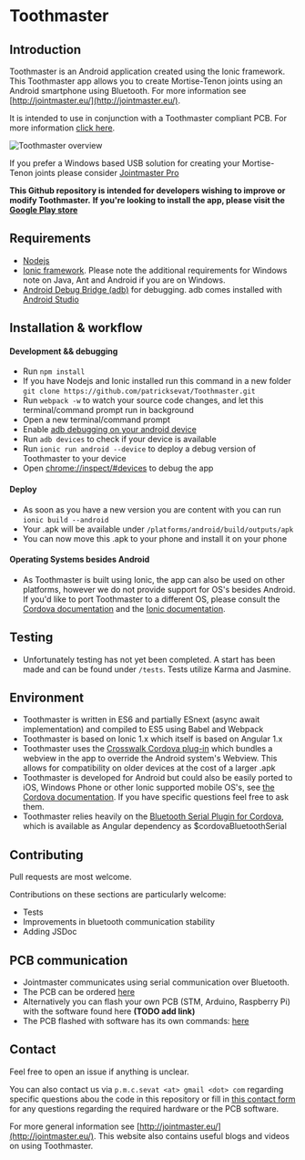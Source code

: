 # Toothmaster

## Introduction

Toothmaster is an Android application created using the Ionic framework. This Toothmaster app allows you to create Mortise-Tenon joints using an Android smartphone using Bluetooth. For more information see [http://jointmaster.eu/](http://jointmaster.eu/).

It is intended to use in conjunction with a Toothmaster compliant PCB. For more information [click here](http://jointmaster.eu/2017/01/toothmaster-solution-introduction/).

![Toothmaster overview](http://jointmaster.eu/wp-content/uploads/2017/01/Toothmaster-solution-1100x599.jpg)

If you prefer a Windows based USB solution for creating your Mortise-Tenon joints please consider [Jointmaster Pro](http://jointmaster.eu/jointmaster-pro/)

**This Github repository is intended for developers wishing to improve or modify Toothmaster.**
**If you're looking to install the app, please visit the [Google Play store](https://play.google.com/store/search?q=Toothmaster&c=apps&hl=en)**

## Requirements

- [Nodejs](https://nodejs.org/en/)
- [Ionic framework](http://ionicframework.com/docs/guide/installation.html). Please note the additional requirements for Windows note on Java, Ant and Android if you are on Windows.
- [Android Debug Bridge (adb)](https://developer.android.com/studio/command-line/adb.html) for debugging. adb comes installed with [Android Studio](https://developer.android.com/studio/index.html) 

## Installation & workflow

#### Development && debugging

- Run `npm install`
- If you have Nodejs and Ionic installed run this command in a new folder `git clone https://github.com/patricksevat/Toothmaster.git`
- Run `webpack -w` to watch your source code changes, and let this terminal/command prompt run in background
- Open a new terminal/command prompt
- Enable [adb debugging on your android device](https://developer.android.com/studio/command-line/adb.html#Enabling)
- Run `adb devices` to check if your device is available 
- Run `ionic run android --device` to deploy a debug version of Toothmaster to your device
- Open [chrome://inspect/#devices](chrome://inspect/#devices) to debug the app

#### Deploy

- As soon as you have a new version you are content with you can run `ionic build --android`
- Your .apk will be available under `/platforms/android/build/outputs/apk`
- You can now move this .apk to your phone and install it on your phone 

#### Operating Systems besides Android

- As Toothmaster is built using Ionic, the app can also be used on other platforms, however we do not provide support for OS's besides Android. If you'd like to port Toothmaster to a different OS, please consult the [Cordova documentation](https://cordova.apache.org/docs/en/6.x/guide/support/index.html) and the [Ionic documentation](https://ionicframework.com/docs/guide/installation.html#configure-platforms).  

## Testing

- Unfortunately testing has not yet been completed. A start has been made and can be found under `/tests`. Tests utilize Karma and Jasmine.

## Environment

- Toothmaster is written in ES6 and partially ESnext (async await implementation) and compiled to ES5 using Babel and Webpack
- Toothmaster is based on Ionic 1.x which itself is based on Angular 1.x
- Toothmaster uses the [Crosswalk Cordova plug-in](https://github.com/crosswalk-project/cordova-plugin-crosswalk-webview) which bundles a webview in the app to override the Android system's Webview. This allows for compatibility on older devices at the cost of a larger .apk
- Toothmaster is developed for Android but could also be easily ported to iOS, Windows Phone or other Ionic supported mobile OS's, see [the Cordova documentation](https://cordova.apache.org/docs/en/6.x/guide/support/index.html). If you have specific questions feel free to ask them.
- Toothmaster relies heavily on the [Bluetooth Serial Plugin for Cordova](https://github.com/don/BluetoothSerial), which is available as Angular dependency as $cordovaBluetoothSerial

## Contributing

Pull requests are most welcome.

Contributions on these sections are particularly welcome:

- Tests
- Improvements in bluetooth communication stability
- Adding JSDoc

## PCB communication

- Jointmaster communicates using serial communication over Bluetooth.
- The PCB can be ordered [here](http://jointmaster.eu/product/jointmaster-usb-solution-low-budget-kit/)
- Alternatively you can flash your own PCB (STM, Arduino, Raspberry Pi) with the software found here **(TODO add link)**
- The PCB flashed with software has its own commands: [here](https://github.com/patricksevat/Toothmaster/PCB-communication.md) 

## Contact

Feel free to open an issue if anything is unclear.

You can also contact us via `p.m.c.sevat <at> gmail <dot> com` regarding specific questions abou the code in this repository or fill in [this contact form](http://jointmaster.eu/contact/) for any questions regarding the required hardware or the PCB software.

For more general information see [http://jointmaster.eu/](http://jointmaster.eu/). This website also contains useful blogs and videos on using Toothmaster.  

